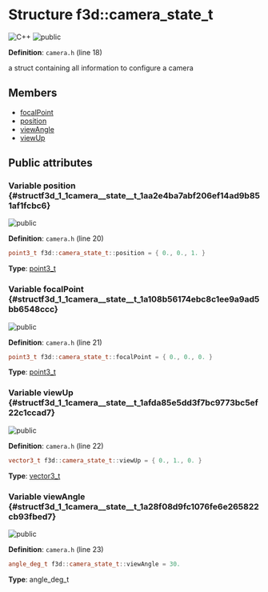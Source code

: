 # Structure f3d::camera\_state\_t

![][C++]
![][public]

**Definition**: `camera.h` (line 18)

a struct containing all information to configure a camera



## Members

* [focalPoint](structf3d_1_1camera__state__t.md#structf3d_1_1camera__state__t_1a108b56174ebc8c1ee9a9ad5bb6548ccc)
* [position](structf3d_1_1camera__state__t.md#structf3d_1_1camera__state__t_1aa2e4ba7abf206ef14ad9b851af1fcbc6)
* [viewAngle](structf3d_1_1camera__state__t.md#structf3d_1_1camera__state__t_1a28f08d9fc1076fe6e265822cb93fbed7)
* [viewUp](structf3d_1_1camera__state__t.md#structf3d_1_1camera__state__t_1afda85e5dd3f7bc9773bc5ef22c1ccad7)

## Public attributes

### Variable position {#structf3d_1_1camera__state__t_1aa2e4ba7abf206ef14ad9b851af1fcbc6}

![][public]

**Definition**: `camera.h` (line 20)


```cpp
point3_t f3d::camera_state_t::position = { 0., 0., 1. }
```








**Type**: [point3\_t](structf3d_1_1point3__t.md)



### Variable focalPoint {#structf3d_1_1camera__state__t_1a108b56174ebc8c1ee9a9ad5bb6548ccc}

![][public]

**Definition**: `camera.h` (line 21)


```cpp
point3_t f3d::camera_state_t::focalPoint = { 0., 0., 0. }
```








**Type**: [point3\_t](structf3d_1_1point3__t.md)



### Variable viewUp {#structf3d_1_1camera__state__t_1afda85e5dd3f7bc9773bc5ef22c1ccad7}

![][public]

**Definition**: `camera.h` (line 22)


```cpp
vector3_t f3d::camera_state_t::viewUp = { 0., 1., 0. }
```








**Type**: [vector3\_t](structf3d_1_1vector3__t.md)



### Variable viewAngle {#structf3d_1_1camera__state__t_1a28f08d9fc1076fe6e265822cb93fbed7}

![][public]

**Definition**: `camera.h` (line 23)


```cpp
angle_deg_t f3d::camera_state_t::viewAngle = 30.
```








**Type**: angle_deg_t



[public]: https://img.shields.io/badge/-public-brightgreen (public)
[C++]: https://img.shields.io/badge/language-C%2B%2B-blue (C++)